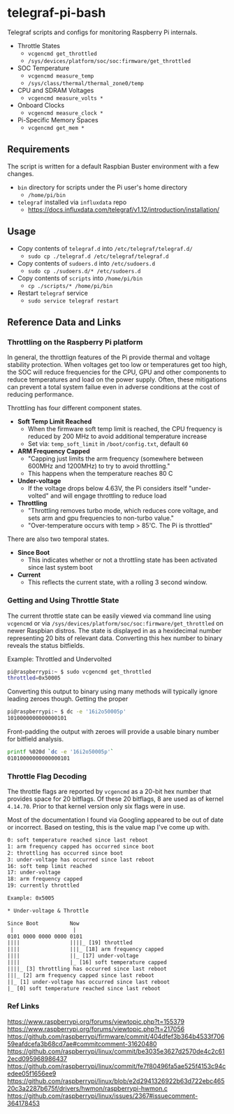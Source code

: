 # telegraf-pi-bash

Telegraf scripts and configs for monitoring Raspberry Pi internals.

* Throttle States
  * `vcgencmd get_throttled`
  * `/sys/devices/platform/soc/soc:firmware/get_throttled`
* SOC Temperature
  * `vcgencmd measure_temp`
  * `/sys/class/thermal/thermal_zone0/temp`
* CPU and SDRAM Voltages
  * `vcgencmd measure_volts *`
* Onboard Clocks
  * `vcgencmd measure_clock *`
* Pi-Specific Memory Spaces
  * `vcgencmd get_mem *`

## Requirements

The script is written for a default Raspbian Buster environment with a few changes.

* `bin` directory for scripts under the Pi user's home directory
  * `/home/pi/bin`
* `telegraf` installed via `influxdata` repo
  * <https://docs.influxdata.com/telegraf/v1.12/introduction/installation/>

## Usage

* Copy contents of `telegraf.d` into `/etc/telegraf/telegraf.d/`
  * `sudo cp ./telegraf.d /etc/telegraf/telegraf.d`
* Copy contents of `sudoers.d` into `/etc/sudoers.d`
  * `sudo cp ./sudoers.d/* /etc/sudoers.d`
* Copy contents of `scripts` into `/home/pi/bin`
  * `cp ./scripts/* /home/pi/bin`
* Restart `telegraf` service
  * `sudo service telegraf restart`

## Reference Data and Links

### Throttling on the Raspberry Pi platform

In general, the throttlign features of the Pi provide thermal and voltage stability protection. When voltages get too low or temperatures get too high, the SOC will reduce frequencies for the CPU, GPU and other components to reduce temperatures and load on the power supply. Often, these mitigations can prevent a total system failue even in adverse conditions at the cost of reducing performance.

Throttling has four different component states.

* **Soft Temp Limit Reached**
  * When the firmware soft temp limit is reached, the CPU frequency is reduced by 200 MHz to avoid additional temperature increase
  * Set via: `temp_soft_limit` in `/boot/config.txt`, default `60`
* **ARM Frequency Capped**
  * "Capping just limits the arm frequency (somewhere between 600MHz and 1200MHz) to try to avoid throttling."
  * This happens when the temperature reaches 80 C
* **Under-voltage**
  * If the voltage drops below 4.63V, the Pi considers itself "under-volted" and will engage throttling to reduce load
* **Throttling**
  * "Throttling removes turbo mode, which reduces core voltage, and sets arm and gpu frequencies to non-turbo value."
  * "Over-temperature occurs with temp > 85'C. The Pi is throttled"

There are also two temporal states.

* **Since Boot**
  * This indicates whether or not a throttling state has been activated since last system boot
* **Current**
  * This reflects the current state, with a rolling 3 second window.

### Getting and Using Throttle State

The current throttle state can be easily viewed via command line using `vcgencmd` or via `/sys/devices/platform/soc/soc:firmware/get_throttled` on newer Raspbian distros. The state is displayed in as a hexidecimal number representing 20 bits of relevant data. Converting this hex number to binary reveals the status bitfields.

Example: Throttled and Undervolted

```sh
pi@raspberrypi:~ $ sudo vcgencmd get_throttled
throttled=0x50005
```

Converting this output to binary using many methods will typically ignore leading zeroes though. Getting the proper 

```sh
pi@raspberrypi:~ $ dc -e '16i2o50005p'
1010000000000000101‬
```

Front-padding the output with zeroes will provide a usable binary number for bitfield analysis.

```sh
printf %020d `dc -e '16i2o50005p'`
01010000000000000101‬
```

### Throttle Flag Decoding

The throttle flags are reported by `vcgencmd` as a 20-bit hex number that provides space for 20 bitflags. Of these 20 bitflags, 8 are used as of kernel `4.14.70`. Prior to that kernel version only six flags were in use.

Most of the documentation I found via Googling appeared to be out of date or incorrect. Based on testing, this is the value map I've come up with.

```txt
0: soft temperature reached since last reboot
1: arm frequency capped has occurred since boot
2: throttling has occurred since boot
3: under-voltage has occurred since last reboot
16: soft temp limit reached
17: under-voltage
18: arm frequency capped
19: currently throttled

Example: 0x5005

* Under-voltage & Throttle

Since Boot          Now
 |                   |  
0101 0000 0000 0000 0101‬
||||                ||||_ [19] throttled
||||                |||_ [18] arm frequency capped
||||                ||_ [17] under-voltage
||||                |_ [16] soft temperature capped
||||_ [3] throttling has occurred since last reboot
|||_ [2] arm frequency capped since last reboot
||_ [1] under-voltage has occurred since last reboot
|_ [0] soft temperature reached since last reboot
```

### Ref Links

<https://www.raspberrypi.org/forums/viewtopic.php?t=155379>
<https://www.raspberrypi.org/forums/viewtopic.php?t=217056>
<https://github.com/raspberrypi/firmware/commit/404dfef3b364b4533f70659eafdcefa3b68cd7ae#commitcomment-31620480>
<https://github.com/raspberrypi/linux/commit/be3035e3627d2570de4c2c612ecd095968986437>
<https://github.com/raspberrypi/linux/commit/fe7f80496fa5ae525f4153c94cedee05f1656ee9>
<https://github.com/raspberrypi/linux/blob/e2d2941326922b63d722ebc46520c3a2287b675f/drivers/hwmon/raspberrypi-hwmon.c>
<https://github.com/raspberrypi/linux/issues/2367#issuecomment-364178453>